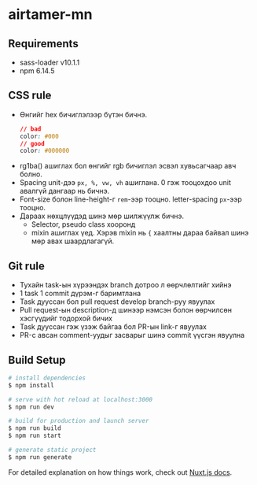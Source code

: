 # airtamer-mn
## Requirements
- sass-loader v10.1.1
- npm 6.14.5
## CSS rule
- Өнгийг hex бичиглэлээр бүтэн бичнэ.
  ```css
  // bad
  color: #000
  // good
  color: #000000
  ```
- rg1ba() ашиглах бол өнгийг rgb бичиглэл эсвэл хувьсагчаар авч болно.
- Spacing unit-дээ `px, %, vw, vh` ашиглана. 0 гэж тооцохдоо unit авалгүй дангаар нь бичнэ.
- Font-size болон line-height-г `rem`-ээр тооцно. letter-spacing `px`-ээр тооцно.
- Дараах нөхцлүүдэд шинэ мөр шилжүүлж бичнэ. 
  - Selector, pseudo class хооронд
  - mixin ашиглах үед. Хэрэв mixin нь `{` хаалтны дараа байвал шинэ мөр авах шаардлагагүй.
## Git rule
- Тухайн task-ын хүрээндэх branch дотроо л өөрчлөлтийг хийнэ
- 1 task 1 commit дүрэм-г баримтлана
- Task дууссан бол pull request develop branch-руу явуулах
- Pull request-ын description-д шинээр нэмсэн болон өөрчилсөн хэсгүүдийг тодорхой бичих
- Task дууссан гэж үзэж байгаа бол PR-ын link-г явуулах
- PR-с авсан comment-уудыг засварыг шинэ commit үүсгэн явуулна
## Build Setup



```bash
# install dependencies
$ npm install

# serve with hot reload at localhost:3000
$ npm run dev

# build for production and launch server
$ npm run build
$ npm run start

# generate static project
$ npm run generate
```

For detailed explanation on how things work, check out [Nuxt.js docs](https://nuxtjs.org).
